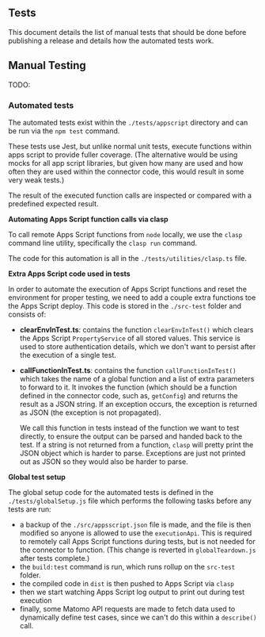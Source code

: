 ## Tests

This document details the list of manual tests that should be done before publishing a release and
details how the automated tests work.

## Manual Testing

TODO:

### Automated tests

The automated tests exist within the `./tests/appscript` directory and can be run via the `npm test` command.

These tests use Jest, but unlike normal unit tests, execute functions within apps script to provide fuller coverage.
(The alternative would be using mocks for all app script libraries, but given how many are used and how often they
are used within the connector code, this would result in some very weak tests.)

The result of the executed function calls are inspected or compared with a predefined expected result.

**Automating Apps Script function calls via clasp**

To call remote Apps Script functions from `node` locally, we use the `clasp` command line utility, specifically the
`clasp run` command.

The code for this automation is all in the `./tests/utilities/clasp.ts` file.

**Extra Apps Script code used in tests**

In order to automate the execution of Apps Script functions and reset the environment for proper testing, we need
to add a couple extra functions toe the Apps Script deploy. This code is stored in the `./src-test` folder and
consists of:

* **clearEnvInTest.ts**: contains the function `clearEnvInTest()` which clears the Apps Script `PropertyService` of
  all stored values. This service is used to store authentication details, which we don't want to persist after the
  execution of a single test.

* **callFunctionInTest.ts**: contains the function `callFunctionInTest()` which takes the name of a global function
  and a list of extra parameters to forward to it. It invokes the function (which should be a function defined in the
  connector code, such as, `getConfig`) and returns the result as a JSON string. If an exception occurs, the exception
  is returned as JSON (the exception is not propagated).

  We call this function in tests instead of the function we want to test directly, to ensure the output can be parsed
  and handed back to the test. If a string is not returned from a function, `clasp` will pretty print the JSON object which
  is harder to parse. Exceptions are just not printed out as JSON so they would also be harder to parse.

**Global test setup**

The global setup code for the automated tests is defined in the `./tests/globalSetup.js` file which performs the
following tasks before any tests are run:

* a backup of the `./src/appsscript.json` file is made, and the file is then modified so anyone is allowed to use
  the `executionApi`. This is required to remotely call Apps Script functions during tests, but is not needed
  for the connector to function. (This change is reverted in `globalTeardown.js` after tests complete.)
* the `build:test` command is run, which runs rollup on the `src-test` folder.
* the compiled code in `dist` is then pushed to Apps Script via `clasp`
* then we start watching Apps Script log output to print out during test execution
* finally, some Matomo API requests are made to fetch data used to dynamically define test cases, since we can't
  do this within a `describe()` call.
